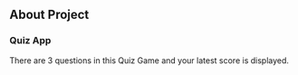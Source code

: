 ## About Project 
### Quiz App

There are 3 questions in this Quiz Game and your latest score is displayed.